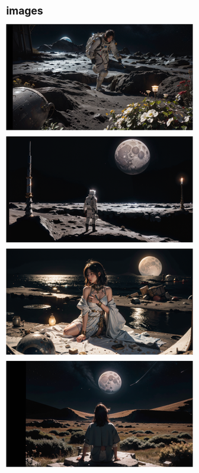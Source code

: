 
# images

![1](https://github.com/Ishanoshada/Sadaa/blob/main/storytoimg/img/16fe2fe2d32a7ef301411d17c2eb5196.png?raw=true)

![2](https://github.com/Ishanoshada/Sadaa/blob/main/storytoimg/img/2223cc292332d9524517ed5d393246b7.png?raw=true)

![3](https://github.com/Ishanoshada/Sadaa/blob/main/storytoimg/img/5ea96a9a3a2fce3fe00ce04b8ca26284.png?raw=true)

![4](https://github.com/Ishanoshada/Sadaa/blob/main/storytoimg/img/59c39d5bd6f7c49046e82c38ca7924db.png?raw=true)
